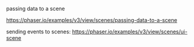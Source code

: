 passing data to a scene

https://phaser.io/examples/v3/view/scenes/passing-data-to-a-scene

sending events to scenes:
https://phaser.io/examples/v3/view/scenes/ui-scene
